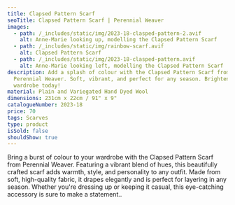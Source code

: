 ```yaml
---
title: Clapsed Pattern Scarf
seoTitle: Clapsed Pattern Scarf | Perennial Weaver
images:
  - path: /_includes/static/img/2023-18-clasped-pattern-2.avif
    alt: Anne-Marie looking up, modelling the Clapsed Pattern Scarf
  - path: /_includes/static/img/rainbow-scarf.avif
    alt: Clapsed Pattern Scarf
  - path: /_includes/static/img/2023-18-clasped-pattern.avif
    alt: Anne-Marie looking left, modelling the Clapsed Pattern Scarf
description: Add a splash of colour with the Clapsed Pattern Scarf from
  Perennial Weaver. Soft, vibrant, and perfect for any season. Brighten up your
  wardrobe today!
material: Plain and Variegated Hand Dyed Wool
dimensions: 231cm x 22cm / 91" x 9"
catalogueNumber: 2023-18
price: 70
tags: Scarves
type: product
isSold: false
shouldShow: true
---
```

Bring a burst of colour to your wardrobe with the Clapsed Pattern Scarf from Perennial Weaver. Featuring a vibrant blend of hues, this beautifully crafted scarf adds warmth, style, and personality to any outfit. Made from soft, high-quality fabric, it drapes elegantly and is perfect for layering in any season. Whether you're dressing up or keeping it casual, this eye-catching accessory is sure to make a statement..
